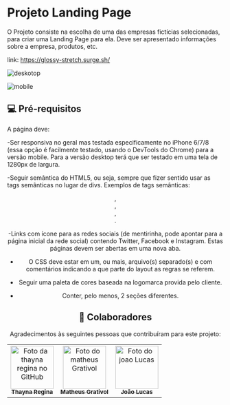 # Projeto Landing Page

O Projeto consiste na escolha de uma das empresas fictícias selecionadas, para criar uma Landing Page para ela. Deve ser apresentado informações sobre a empresa, produtos, etc. 

link: https://glossy-stretch.surge.sh/

>>>>>>>>>>>>>>>>>>>>>>>>>>>>>>>>>>>>>>>>>>>>>>>>>>>>>>>>>>>>>>>>>>>>>>>>>>>>>>>>>>>>>>>>>>>>>>>>>>>>>>>>>>>>>>>>>>>>>


![deskotop](https://user-images.githubusercontent.com/79390113/140627319-6bf29ef1-138d-4d68-a814-dbb0c89d74d2.png)


![mobile](https://user-images.githubusercontent.com/79390113/140627321-dc920755-ffef-45ed-8753-51fda5c332d6.png)





## 💻 Pré-requisitos

A página deve:

-Ser responsiva no geral mas testada especificamente no iPhone 6/7/8 (essa opção é facilmente testado, usando o DevTools do Chrome) para a versão mobile. Para a versão desktop terá que ser testado em uma tela de 1280px de largura.

-Seguir semântica do HTML5, ou seja, sempre que fizer sentido usar as tags semânticas no lugar de divs. Exemplos de tags semânticas: <header>, <nav>, <main> , <footer>.
  
-Links com ícone para as redes sociais (de mentirinha, pode apontar para a página inicial da rede social) contendo Twitter, Facebook e Instagram. Estas páginas devem ser abertas em uma nova aba.

- O CSS deve estar em um, ou mais, arquivo(s) separado(s) e com comentários indicando a que parte do layout as regras se referem.
  
- Seguir uma paleta de cores baseada na logomarca provida pelo cliente.
  
 - Conter, pelo menos, 2 seções diferentes.
  
 



## 🤝 Colaboradores

Agradecimentos às seguintes pessoas que contribuíram para este projeto:

<table>
  <tr>
    <td align="center">
      <a href="https://github.com/thaynareginam">
        <img src="https://avatars.githubusercontent.com/u/79390113?s…00&u=b065c64098c5b02a518c275d6d7449b1c2973559&v=4/u/31936044" width="100px;" alt="Foto da thayna regina no GitHub"/><br>
        <sub>
          <b>Thayna Regina</b>
        </sub>
      </a>
    </td>
    <td align="center">
      <a href="https://github.com/Matheusgrativol">
        <img src="https://avatars.githubusercontent.com/u/80927630?v=4" width="100px;" alt="Foto do matheus Grativol"/><br>
        <sub>
          <b>Matheus Grativol</b>
        </sub>
      </a>
    </td>
    <td align="center">
      <a href="https://github.com/jaolucas7">
        <img src="https://avatars.githubusercontent.com/u/89319592?v=4" width="100px;" alt="Foto do joao Lucas"/><br>
        <sub>
          <b>João Lucas</b>
        </sub>
      </a>
    </td>
  </tr>
</table>


